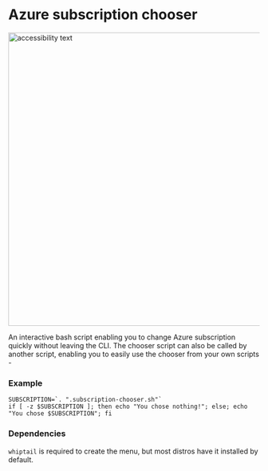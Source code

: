 # Azure subscription chooser

<img src="screen-capture.gif" width="800" height="589" alt="accessibility text">

An interactive bash script enabling you to change Azure subscription quickly without leaving the CLI. The chooser script can also be called by another script, enabling you to easily use the chooser from your own scripts -

### Example 

``` shell
SUBSCRIPTION=`. ".subscription-chooser.sh"`
if [ -z $SUBSCRIPTION ]; then echo "You chose nothing!"; else; echo "You chose $SUBSCRIPTION"; fi
```

### Dependencies

`whiptail` is required to create the menu, but most distros have it installed by default.
